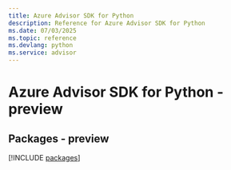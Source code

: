 ```yaml
---
title: Azure Advisor SDK for Python
description: Reference for Azure Advisor SDK for Python
ms.date: 07/03/2025
ms.topic: reference
ms.devlang: python
ms.service: advisor
---
```

# Azure Advisor SDK for Python - preview
## Packages - preview
[!INCLUDE [packages](advisor-index.md)]
